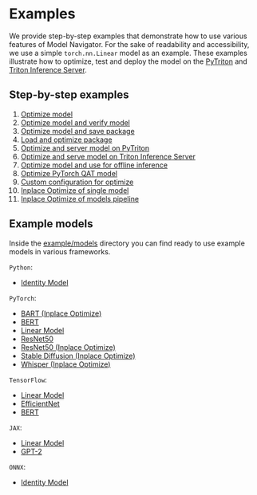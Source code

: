 <!--
Copyright (c) 2021-2023, NVIDIA CORPORATION. All rights reserved.

Licensed under the Apache License, Version 2.0 (the "License");
you may not use this file except in compliance with the License.
You may obtain a copy of the License at

    http://www.apache.org/licenses/LICENSE-2.0

Unless required by applicable law or agreed to in writing, software
distributed under the License is distributed on an "AS IS" BASIS,
WITHOUT WARRANTIES OR CONDITIONS OF ANY KIND, either express or implied.
See the License for the specific language governing permissions and
limitations under the License.
-->

# Examples

We provide step-by-step examples that demonstrate how to use various features of Model Navigator.
For the sake of readability and accessibility, we use a simple `torch.nn.Linear` model as an example.
These examples illustrate how to optimize, test and deploy the model on
the [PyTriton](https://github.com/triton-inference-server/pytriton) and [Triton Inference Server](https://github.com/triton-inference-server/server).


## Step-by-step examples

1. [Optimize model](../examples/01_optimize_torch_linear_model/)
2. [Optimize model and verify model](../examples/02_optimize_and_verify_model/)
3. [Optimize model and save package](../examples/03_optimize_model_and_save_package/)
4. [Load and optimize package](../examples/04_load%E2%80%8E_and_optimize_package%E2%80%8E/)
5. [Optimize and server model on PyTriton](../examples/05_optimize_and_serve_model_on_pytriton/)
6. [Optimize and serve model on Triton Inference Server](../examples/06_optimize_and_serve_model_on_triton/)
7. [Optimize model and use for offline inference](../examples/07_optimize_model_and_use_for_offline_inference/)
8. [Optimize PyTorch QAT model](../examples/08_optimize_pytorch_hifigan_qat_model/)
9. [Custom configuration for optimize](../examples/09_custom_configurations_for_optimize/)
10. [Inplace Optimize of single model](../examples/15_inplace_resnet)
11. [Inplace Optimize of models pipeline](../examples/16_inplace_stable_diffusion)


## Example models
Inside the [example/models](../examples/models/) directory you can find ready to use example models in various frameworks.

`Python`:
- [Identity Model](../examples/models/python/identity)

`PyTorch`:

- [BART (Inplace Optimize)](../examples/19_inplace_bart)
- [BERT](../examples/models/torch/bert)
- [Linear Model](../examples/models/torch/linear)
- [ResNet50](../examples/models/torch/resnet50)
- [ResNet50 (Inplace Optimize)](../examples/15_inplace_resnet)
- [Stable Diffusion (Inplace Optimize)](../examples/16_inplace_stable_diffusion)
- [Whisper (Inplace Optimize)](../examples/18_inplace_whisper)

`TensorFlow`:

- [Linear Model](../examples/models/tensorflow/linear)
- [EfficientNet](../examples/models/tensorflow/efficientnet)
- [BERT](../examples/models/tensorflow/bert)

`JAX`:

- [Linear Model](../examples/models/jax/linear)
- [GPT-2](../examples/models/jax/gpt2)

`ONNX`:

- [Identity Model](../examples/models/onnx/identity)
